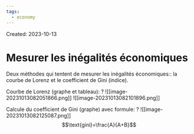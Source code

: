 ```yaml
---
tags:
  - economy
---
```

Created: 2023-10-13

# Mesurer les inégalités économiques

Deux méthodes qui tentent de mesurer les inégalités économiques:: la courbe de Lorenz et le coefficient de Gini (indice).
<!--SR:!2024-03-16,15,150-->

Courbe de Lorenz (graphe et tableau):
?
![[image-20231013082051866.png]]
![[image-20231013082101896.png]]
<!--SR:!2024-05-09,127,250-->

Calcule du coefficient de Gini (graphe) avec formule:
?
![[image-20231013082125087.png]]
$$\text{gini}=\frac{A}{A+B}$$
<!--SR:!2024-06-26,144,230-->
